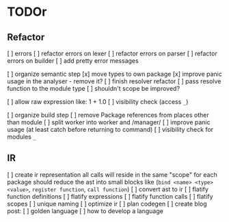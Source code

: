 # TODOr

## Refactor
[ ] errors
  [ ] refactor errors on lexer
  [ ] refactor errors on parser
  [ ] refactor errors on builder
  [ ] add pretty error messages
  
[ ] organize semantic step
  [x] move types to own package
  [x] improve panic usage in the analyser - remove it?
  [ ] finish resolver refactor
  [ ] pass resolve function to the module type
  [ ] shouldn't scope be improved?
  
  [ ] allow raw expression like: 1 + 1.0
  [ ] visibility check (access `_`)

[ ] organize build step
  [ ] remove Package references from places other than module
  [ ] split worker into worker and /manager/
  [ ] improve panic usage (at least catch before returning to command)
  [ ] visibility check for modules `_`

## IR
[ ] create ir representation
  all calls will reside in the same "scope" for each package
  should reduce the ast into small blocks like (`bind <name> <type> <value>`, `register function`, `call function`) 
[ ] convert ast to ir
  [ ] flatify function definitions
  [ ] flatify expressions
  [ ] flatify function calls
  [ ] flatify scopes
  [ ] unique naming
[ ] optimize ir
[ ] plan codegen
[ ] create blog post:
  [ ] golden language
  [ ] how to develop a language
